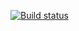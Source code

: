 [![Build status](https://ci.appveyor.com/api/projects/status/q8ahhx7n5be30g2s?svg=true)](https://ci.appveyor.com/project/nikiforovamaria/ajs-homework5-2)
